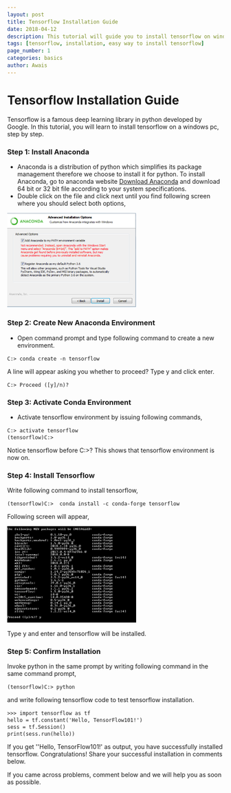 ```yaml
---
layout: post
title: Tensorflow Installation Guide 
date: 2018-04-12 
description: This tutorial will guide you to install tensorflow on windows computer. Installation will be as easy as 1,2,3. Click to see details.
tags: [tensorflow, installation, easy way to install tensorflow]
page_number: 1
categories: basics
author: Awais
---
```


# Tensorflow Installation Guide
Tensorflow is a famous deep learning library in python developed by Google. In this tutorial, you will learn to install tensorflow on a windows pc, step by step. 

### Step 1: Install Anaconda 
*  Anaconda is a distribution of python which simplifies its package management therefore we choose to install it for python. To install Anaconda, go to anaconda website [Download Anaconda](https://www.anaconda.com/download/#windows) and download 64 bit or 32 bit file according to your system specifications. 
* Double  click on the file and click next until you find following screen where you should select both options,

<img src="https://raw.githubusercontent.com/awaisrauf/ashwath/master/_posts/images/1_fig1.png" alt="Select both options." style="width: 300px;"/>

### Step 2: Create New Anaconda Environment 
* Open command prompt and type following command to create a new environment. 

```console
C:> conda create -n tensorflow 
```
A line will appear asking you whether to proceed? Type y and click enter.
```console
C:> Proceed ([y]/n)?  
```

### Step 3: Activate Conda Environment 
* Activate tensorflow environment by issuing following commands,

```console
C:> activate tensorflow
(tensorflow)C:>  
```

Notice tensorflow before C:>? This shows that tensorflow environment is now on.

### Step 4: Install Tensorflow
Write following command to install tensorflow,

```console
(tensorflow)C:>  conda install -c conda-forge tensorflow 
```

Following screen will appear,

<img src="https://raw.githubusercontent.com/awaisrauf/ashwath/master/_posts/images/1_fig2.PNG" alt="command prompt when you install tensorflow." style="width: 300px;"/>

Type y and enter and tensorflow will be installed.
### Step 5: Confirm Installation 
Invoke python in the same prompt by writing following command in the same command prompt,

```console
(tensorflow)C:> python 
```

and write following tensorflow code to test tensorflow installation.

```console
>>> import tensorflow as tf
hello = tf.constant('Hello, TensorFlow101!')
sess = tf.Session()
print(sess.run(hello)) 
```

If you get ''Hello, TensorFlow101!' as output, you have successfully installed tensorflow. Congratulations! Share your successful installation in comments below. 

If you came across problems, comment below and we will help you as soon as possible.
